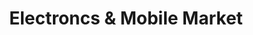 ---
title: "Electroncs & Mobile Market"
url: /karachi/electroncs-and-mobile-market/
shop: electronics
---